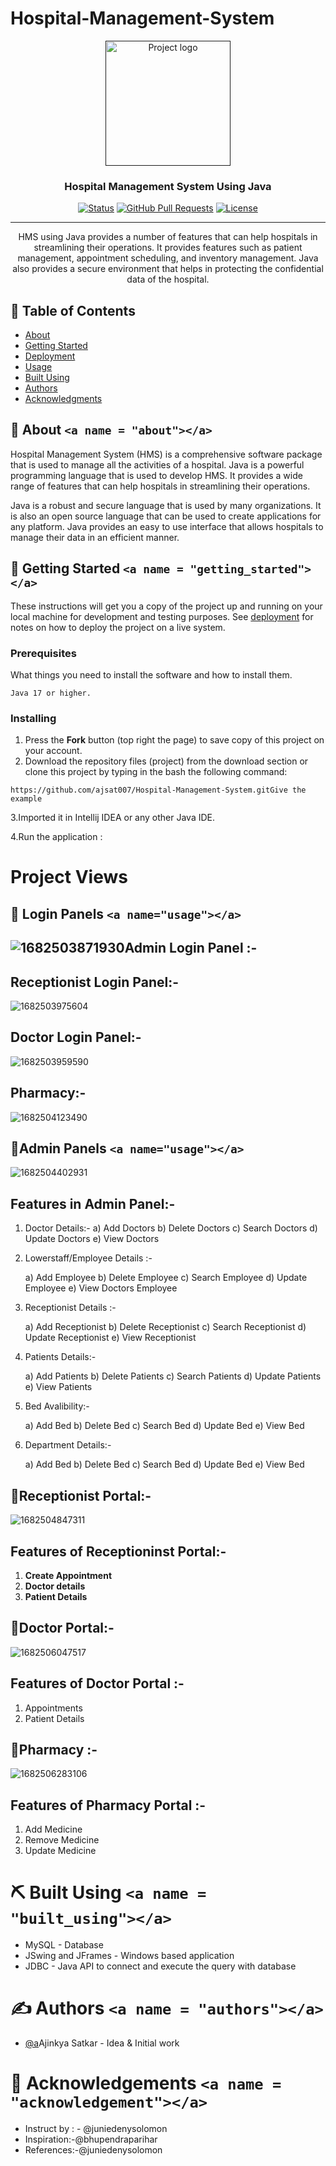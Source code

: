 # Hospital-Management-System

<p align="center">
  <a href="" rel="noopener">
 <img width=200px height=200px src="https://github.com/ajsat007/Hospital-Management-System/blob/main/1631271495780.png" alt="Project logo"></a>
</p>

<h3 align="center">Hospital Management System Using Java</h3>

<div align="center">

  [![Status](https://img.shields.io/badge/status-active-success.svg)]()
  [![GitHub Pull Requests](https://img.shields.io/github/issues-pr/kylelobo/The-Documentation-Compendium.svg)](https://github.com/kylelobo/The-Documentation-Compendium/pulls)
  [![License](https://img.shields.io/badge/license-MIT-blue.svg)](/LICENSE)

</div>

---

<p align="center">HMS using Java provides a number of features that can help hospitals in streamlining their operations. It provides features such as patient management, appointment scheduling, and inventory management. Java also provides a secure environment that helps in protecting the confidential data of the hospital.
    <br> 
</p>

## 📝 Table of Contents

- [About](#about)
- [Getting Started](#getting_started)
- [Deployment](#deployment)
- [Usage](#usage)
- [Built Using](#built_using)
- [Authors](#authors)
- [Acknowledgments](#acknowledgement)

## 🧐 About `<a name = "about"></a>`

Hospital Management System (HMS) is a comprehensive software package that is used to manage all the activities of a hospital. Java is a powerful programming language that is used to develop HMS. It provides a wide range of features that can help hospitals in streamlining their operations.

Java is a robust and secure language that is used by many organizations. It is also an open source language that can be used to create applications for any platform. Java provides an easy to use interface that allows hospitals to manage their data in an efficient manner.

## 🏁 Getting Started `<a name = "getting_started"></a>`

These instructions will get you a copy of the project up and running on your local machine for development and testing purposes. See [deployment](#deployment) for notes on how to deploy the project on a live system.

### Prerequisites

What things you need to install the software and how to install them.

```
Java 17 or higher.
```

### Installing

1. Press the **Fork** button (top right the page) to save copy of this project on your account.
2. Download the repository files (project) from the download section or clone this project by typing in the bash the following command:

```
https://github.com/ajsat007/Hospital-Management-System.gitGive the example
```

3.Imported it in Intellij IDEA or any other Java IDE.

4.Run the application :

# Project Views 

## 🎈 Login Panels  `<a name="usage"></a>`

## ![1682503871930](https://github.com/ajsat007/Hospital-Management-System/blob/main/screenshot/Screenshot%20(496).png)Admin  Login Panel :-



## Receptionist Login Panel:-

![1682503975604](https://github.com/ajsat007/Hospital-Management-System/blob/main/screenshot/Screenshot%20(498).png)

## Doctor Login Panel:-

![1682503959590](https://github.com/ajsat007/Hospital-Management-System/blob/main/screenshot/Screenshot%20(499).png)

## Pharmacy:-

![1682504123490](https://github.com/ajsat007/Hospital-Management-System/blob/main/screenshot/Screenshot%20(500).png)

## 🎈Admin Panels  `<a name="usage"></a>`

![1682504402931](https://github.com/ajsat007/Hospital-Management-System/blob/main/screenshot/Screenshot%20(555).png)

## Features in Admin Panel:-

1. Doctor Details:-
   a) Add Doctors
   b) Delete Doctors
   c) Search Doctors
   d) Update Doctors
   e) View Doctors
2. Lowerstaff/Employee Details :-

   a) Add Employee
   b) Delete Employee
   c) Search Employee
   d) Update Employee
   e) View Doctors Employee
3. Receptionist Details :-

   a) Add Receptionist
   b) Delete Receptionist
   c) Search Receptionist
   d) Update Receptionist
   e) View Receptionist
4. Patients Details:-

   a) Add Patients
   b) Delete Patients
   c) Search Patients
   d) Update Patients
   e) View Patients
5. Bed Avalibility:-

   a) Add Bed
   b) Delete Bed
   c) Search Bed
   d) Update Bed
   e) View Bed
6. Department Details:-

   a) Add Bed
   b) Delete Bed
   c) Search Bed
   d) Update Bed
   e) View Bed

## 🎈Receptionist Portal:-

![1682504847311](https://github.com/ajsat007/Hospital-Management-System/blob/main/screenshot/Screenshot%20(551).png)

## Features of Receptioninst Portal:-

1. **Create Appointment**
2. **Doctor details**
3. **Patient Details**

## 🎈Doctor Portal:-

![1682506047517](https://github.com/ajsat007/Hospital-Management-System/blob/main/screenshot/Screenshot%20(552).png)

## Features of Doctor Portal :-

1. Appointments
2. Patient  Details

## 🎈Pharmacy :-

![1682506283106](https://github.com/ajsat007/Hospital-Management-System/blob/main/screenshot/Screenshot%20(500).png)

## Features of  Pharmacy Portal :-

1. Add Medicine
2. Remove Medicine
3. Update Medicine

# ⛏️ Built Using `<a name = "built_using"></a>`

- MySQL - Database
- JSwing and JFrames - Windows based application
- JDBC - Java API to connect and execute the query with database

# ✍️ Authors `<a name = "authors"></a>`

- [@a](https://github.com/ajsat007)Ajinkya Satkar - Idea & Initial work

# 🎉 Acknowledgements `<a name = "acknowledgement"></a>`

- Instruct by : - @juniedenysolomon
- Inspiration:-@bhupendraparihar
- References:-@juniedenysolomon
